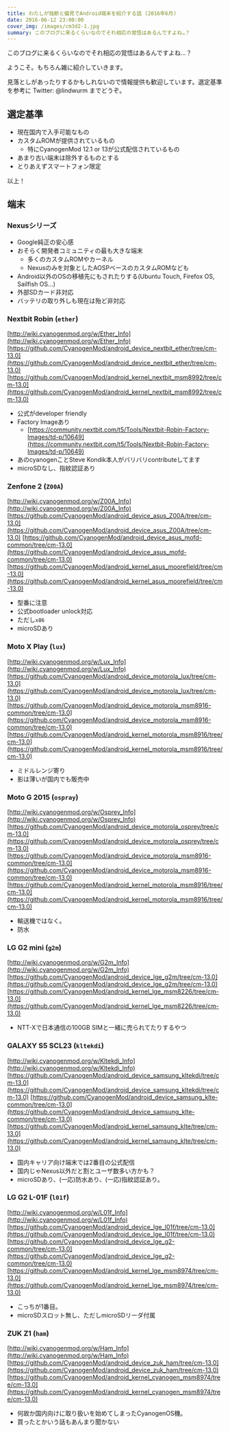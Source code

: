 ```yaml
---
title: わたしが独断と偏見でAndroid端末を紹介する話 (2016年6月)
date: 2016-06-12 23:00:00
cover_img: /images/cm3d2-1.jpg
summary: このブログに来るくらいなのでそれ相応の覚悟はあるんですよね…？
---
```


このブログに来るくらいなのでそれ相応の覚悟はあるんですよね…？

<!--more-->

ようこそ。もちろん雑に紹介していきます。

見落としがあったりするかもしれないので情報提供も歓迎しています。選定基準を参考に Twitter: @lindwurm までどうぞ。

## 選定基準

- 現在国内で入手可能なもの
- カスタムROMが提供されているもの
    - 特にCyanogenMod 12.1 or 13が公式配信されているもの
- あまり古い端末は除外するものとする
- とりあえずスマートフォン限定

以上！

## 端末

### Nexusシリーズ

- Google純正の安心感
- おそらく開発者コミュニティの最も大きな端末
    - 多くのカスタムROMやカーネル
    - Nexusのみを対象としたAOSPベースのカスタムROMなども
- Android以外のOSの移植先にもされたりする(Ubuntu Touch, Firefox OS, Sailfish OS...)
- 外部SDカード非対応
- バッテリの取り外しも現在は殆ど非対応

### Nextbit Robin (`ether`)

[http://wiki.cyanogenmod.org/w/Ether_Info](http://wiki.cyanogenmod.org/w/Ether_Info)
[https://github.com/CyanogenMod/android_device_nextbit_ether/tree/cm-13.0](https://github.com/CyanogenMod/android_device_nextbit_ether/tree/cm-13.0)
[https://github.com/CyanogenMod/android_kernel_nextbit_msm8992/tree/cm-13.0](https://github.com/CyanogenMod/android_kernel_nextbit_msm8992/tree/cm-13.0)

- 公式がdeveloper friendly
- Factory Imageあり
    - [https://community.nextbit.com/t5/Tools/Nextbit-Robin-Factory-Images/td-p/10649](https://community.nextbit.com/t5/Tools/Nextbit-Robin-Factory-Images/td-p/10649)
- あのcyanogenことSteve Kondik本人がバリバリcontributeしてます
- microSDなし、指紋認証あり

### Zenfone 2 (`Z00A`)

[http://wiki.cyanogenmod.org/w/Z00A_Info](http://wiki.cyanogenmod.org/w/Z00A_Info)
[https://github.com/CyanogenMod/android_device_asus_Z00A/tree/cm-13.0](https://github.com/CyanogenMod/android_device_asus_Z00A/tree/cm-13.0)
[https://github.com/CyanogenMod/android_device_asus_mofd-common/tree/cm-13.0](https://github.com/CyanogenMod/android_device_asus_mofd-common/tree/cm-13.0)
[https://github.com/CyanogenMod/android_kernel_asus_moorefield/tree/cm-13.0](https://github.com/CyanogenMod/android_kernel_asus_moorefield/tree/cm-13.0)

- 型番に注意
- 公式bootloader unlock対応
- ただし`x86`
- microSDあり

### Moto X Play (`lux`)

[http://wiki.cyanogenmod.org/w/Lux_Info](http://wiki.cyanogenmod.org/w/Lux_Info)
[https://github.com/CyanogenMod/android_device_motorola_lux/tree/cm-13.0](https://github.com/CyanogenMod/android_device_motorola_lux/tree/cm-13.0)
[https://github.com/CyanogenMod/android_device_motorola_msm8916-common/tree/cm-13.0](https://github.com/CyanogenMod/android_device_motorola_msm8916-common/tree/cm-13.0)
[https://github.com/CyanogenMod/android_kernel_motorola_msm8916/tree/cm-13.0](https://github.com/CyanogenMod/android_kernel_motorola_msm8916/tree/cm-13.0)

- ミドルレンジ寄り
- 影は薄いが国内でも販売中

### Moto G 2015 (`ospray`)

[http://wiki.cyanogenmod.org/w/Osprey_Info](http://wiki.cyanogenmod.org/w/Osprey_Info)
[https://github.com/CyanogenMod/android_device_motorola_osprey/tree/cm-13.0](https://github.com/CyanogenMod/android_device_motorola_osprey/tree/cm-13.0)
[https://github.com/CyanogenMod/android_device_motorola_msm8916-common/tree/cm-13.0](https://github.com/CyanogenMod/android_device_motorola_msm8916-common/tree/cm-13.0)
[https://github.com/CyanogenMod/android_kernel_motorola_msm8916/tree/cm-13.0](https://github.com/CyanogenMod/android_kernel_motorola_msm8916/tree/cm-13.0)

- 輸送機ではなく。
- 防水

### LG G2 mini (`g2m`)

[http://wiki.cyanogenmod.org/w/G2m_Info](http://wiki.cyanogenmod.org/w/G2m_Info)
[https://github.com/CyanogenMod/android_device_lge_g2m/tree/cm-13.0](https://github.com/CyanogenMod/android_device_lge_g2m/tree/cm-13.0)
[https://github.com/CyanogenMod/android_kernel_lge_msm8226/tree/cm-13.0](https://github.com/CyanogenMod/android_kernel_lge_msm8226/tree/cm-13.0)

- NTT-Xで日本通信の100GB SIMと一緒に売られてたりするやつ

### GALAXY S5 SCL23 (`kltekdi`)

[http://wiki.cyanogenmod.org/w/Kltekdi_Info](http://wiki.cyanogenmod.org/w/Kltekdi_Info)
[https://github.com/CyanogenMod/android_device_samsung_kltekdi/tree/cm-13.0](https://github.com/CyanogenMod/android_device_samsung_kltekdi/tree/cm-13.0)
[https://github.com/CyanogenMod/android_device_samsung_klte-common/tree/cm-13.0](https://github.com/CyanogenMod/android_device_samsung_klte-common/tree/cm-13.0)
[https://github.com/CyanogenMod/android_kernel_samsung_klte/tree/cm-13.0](https://github.com/CyanogenMod/android_kernel_samsung_klte/tree/cm-13.0)

- 国内キャリア向け端末では2番目の公式配信
- 国内じゃNexus以外だと割とユーザ数多い方かも？
- microSDあり、(一応)防水あり、(一応)指紋認証あり。

### LG G2 L-01F (`l01f`)

[http://wiki.cyanogenmod.org/w/L01f_Info](http://wiki.cyanogenmod.org/w/L01f_Info)
[https://github.com/CyanogenMod/android_device_lge_l01f/tree/cm-13.0](https://github.com/CyanogenMod/android_device_lge_l01f/tree/cm-13.0)
[https://github.com/CyanogenMod/android_device_lge_g2-common/tree/cm-13.0](https://github.com/CyanogenMod/android_device_lge_g2-common/tree/cm-13.0)
[https://github.com/CyanogenMod/android_kernel_lge_msm8974/tree/cm-13.0](https://github.com/CyanogenMod/android_kernel_lge_msm8974/tree/cm-13.0)

- こっちが1番目。
- microSDスロット無し、ただしmicroSDリーダ付属

### ZUK Z1 (`ham`)

[http://wiki.cyanogenmod.org/w/Ham_Info](http://wiki.cyanogenmod.org/w/Ham_Info)
[https://github.com/CyanogenMod/android_device_zuk_ham/tree/cm-13.0](https://github.com/CyanogenMod/android_device_zuk_ham/tree/cm-13.0)
[https://github.com/CyanogenMod/android_kernel_cyanogen_msm8974/tree/cm-13.0](https://github.com/CyanogenMod/android_kernel_cyanogen_msm8974/tree/cm-13.0)

- 何故か国内向けに取り扱いを始めてしまったCyanogenOS機。
- 買ったとかいう話もあんまり聞かない
